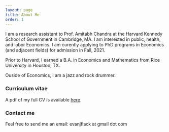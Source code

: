 ```yaml
---
layout: page
title: About Me
order: 1
---
```


I am a research assistant to Prof. Amitabh Chandra at the Harvard Kennedy School of Government in Cambridge, MA. I am interested in public, health, and labor Economics. I am curently applying to PhD programs in Economics (and adjacent fields) for admission in Fall, 2021.

Prior to Harvard, I earned a B.A. in Economics and Mathematics from Rice University in Houston, TX.

Ouside of Economics, I am a jazz and rock drummer.

### Curriculum vitae

A pdf of my full CV is available [here](images/flack_cv.pdf).

### Contact me

Feel free to send me an email: evanjflack at gmail dot com
